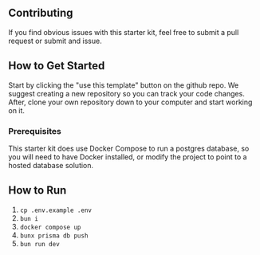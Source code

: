 ## Contributing

If you find obvious issues with this starter kit, feel free to submit a pull request or submit and issue.

## How to Get Started

Start by clicking the "use this template" button on the github repo. We suggest creating a new repository so you can
track your code changes. After, clone your own repository down to your computer and start working on it.

### Prerequisites

This starter kit does use Docker Compose to run a postgres database, so you will need to have Docker
installed, or modify the project to point to a hosted database solution.

## How to Run

1. `cp .env.example .env`
2. `bun i`
3. `docker compose up`
4. `bunx prisma db push`
5. `bun run dev`
